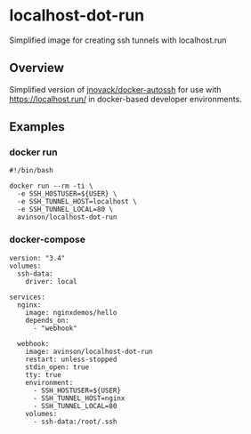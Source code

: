 # localhost-dot-run
Simplified image for creating ssh tunnels with localhost.run

## Overview

Simplified version of [jnovack/docker-autossh](https://github.com/jnovack/docker-autossh) for use with https://localhost.run/ in docker-based developer environments.

## Examples

### docker run

```
#!/bin/bash

docker run --rm -ti \
  -e SSH_HOSTUSER=${USER} \
  -e SSH_TUNNEL_HOST=localhost \
  -e SSH_TUNNEL_LOCAL=80 \
  avinson/localhost-dot-run
  ```

### docker-compose

```
version: "3.4"
volumes:
  ssh-data:
    driver: local

services:
  nginx:
    image: nginxdemos/hello
    depends_on:
      - "webhook"

  webhook:
    image: avinson/localhost-dot-run
    restart: unless-stopped
    stdin_open: true
    tty: true
    environment:
      - SSH_HOSTUSER=${USER}
      - SSH_TUNNEL_HOST=nginx
      - SSH_TUNNEL_LOCAL=80
    volumes:
      - ssh-data:/root/.ssh
```
